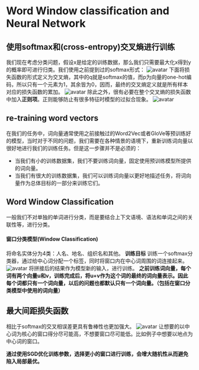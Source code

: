 # Word Window classification and Neural Network
## 使用softmax和(cross-entropy)交叉熵进行训练
我们现在考虑分类问题，假设x是给定的训练数据，那么我们只需要最大化x得到y的概率即可进行归类。我们使用之前提到过的softmax形式：
![avatar](https://github.com/coderGray1296/NLP/blob/master/cs224n/pictures/3.1.png)
下面将损失函数的形式定义为交叉熵，其中的q就是softmax的值，而p为向量的one-hot编码，所以只有一个元素为1，其余皆为0，因而，最终的交叉熵定义就是所有样本对应的损失函数的累加。
![avatar](https://github.com/coderGray1296/NLP/blob/master/cs224n/pictures/3.2.png)
除此之外，很有必要在整个交叉熵的损失函数中加入**正则项**。正则能够防止有很多特征时模型的过拟合现象。
![avatar](https://github.com/coderGray1296/NLP/blob/master/cs224n/pictures/3.3.png)

## re-training word vectors
在我们的任务中，词向量通常使用之前接触过的Word2Vec或者GloVe等预训练好的模型，当时对于不同的问题，我们需要在各种情景的语境下，重新训练词向量以很好地进行我们的训练任务。但是这一步骤并不是必须的：
- 当我们有小的训练数据集，我们不要训练词向量，固定使用预训练模型所提供的词向量。
- 当我们有很大的训练数据集，我们可以训练词向量以更好地描述任务，将词向量作为总体目标的一部分来训练它们。

## Word Window Classification
一般我们不对单独的单词进行分类，而是要结合上下文语境、语法和单词之间的关联性等，进行分类。
#### 窗口分类模型(Window Classification)
将命名实体分为4类：人名、地名、组织名和其他。
**训练目标** 训练一个softmax分类器，通过给中心词分配一个标签，同时将窗口内在中心词周围的词连接起来。
![avatar](https://github.com/coderGray1296/NLP/blob/master/cs224n/pictures/3.5.png)
将拼接后的结果作为模型新的输入，进行训练。
**之前训练词向量，每个词有两个向量u和v，训练完成后，将u+v作为这个词的最终的词向量表示。因此每个词都只有一个词向量，以后的问题也都默认只有一个词向量。（包括在窗口分类模型中使用的词向量）**

## 最大间距损失函数
相比于softmax的交叉相误差更具有鲁棒性也更加强大。
![avatar](https://github.com/coderGray1296/NLP/blob/master/cs224n/pictures/3.6.png)
让想要的以中心词为核心的窗口得分尽可能高，不想要窗口尽可能低。比如例子中想要以地点为中心词的窗口。

**通过使用SGD优化训练参数，选择更小的窗口进行训练，会增大随机性从而避免陷入局部最优。**